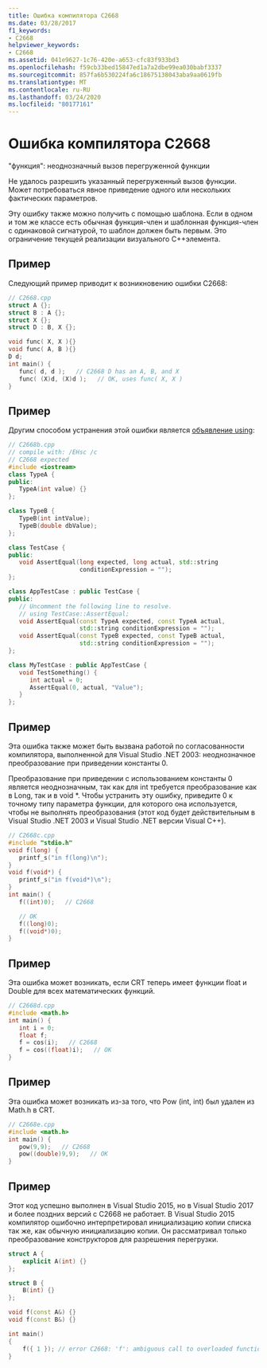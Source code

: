```yaml
---
title: Ошибка компилятора C2668
ms.date: 03/28/2017
f1_keywords:
- C2668
helpviewer_keywords:
- C2668
ms.assetid: 041e9627-1c76-420e-a653-cfc83f933bd3
ms.openlocfilehash: f59cb33bed15847ed1a7a2dbe99ea030babf3337
ms.sourcegitcommit: 857fa6b530224fa6c18675138043aba9aa0619fb
ms.translationtype: MT
ms.contentlocale: ru-RU
ms.lasthandoff: 03/24/2020
ms.locfileid: "80177161"
---
```

# <a name="compiler-error-c2668"></a>Ошибка компилятора C2668

"функция": неоднозначный вызов перегруженной функции

Не удалось разрешить указанный перегруженный вызов функции. Может потребоваться явное приведение одного или нескольких фактических параметров.

Эту ошибку также можно получить с помощью шаблона. Если в одном и том же классе есть обычная функция-член и шаблонная функция-член с одинаковой сигнатурой, то шаблон должен быть первым. Это ограничение текущей реализации визуального C++элемента.

## <a name="example"></a>Пример

Следующий пример приводит к возникновению ошибки C2668:

```cpp
// C2668.cpp
struct A {};
struct B : A {};
struct X {};
struct D : B, X {};

void func( X, X ){}
void func( A, B ){}
D d;
int main() {
   func( d, d );   // C2668 D has an A, B, and X
   func( (X)d, (X)d );   // OK, uses func( X, X )
}
```

## <a name="example"></a>Пример

Другим способом устранения этой ошибки является [объявление using](../../cpp/using-declaration.md):

```cpp
// C2668b.cpp
// compile with: /EHsc /c
// C2668 expected
#include <iostream>
class TypeA {
public:
   TypeA(int value) {}
};

class TypeB {
   TypeB(int intValue);
   TypeB(double dbValue);
};

class TestCase {
public:
   void AssertEqual(long expected, long actual, std::string
                    conditionExpression = "");
};

class AppTestCase : public TestCase {
public:
   // Uncomment the following line to resolve.
   // using TestCase::AssertEqual;
   void AssertEqual(const TypeA expected, const TypeA actual,
                    std::string conditionExpression = "");
   void AssertEqual(const TypeB expected, const TypeB actual,
                    std::string conditionExpression = "");
};

class MyTestCase : public AppTestCase {
   void TestSomething() {
      int actual = 0;
      AssertEqual(0, actual, "Value");
   }
};
```

## <a name="example"></a>Пример

Эта ошибка также может быть вызвана работой по согласованности компилятора, выполненной для Visual Studio .NET 2003: неоднозначное преобразование при приведении константы 0.

Преобразование при приведении с использованием константы 0 является неоднозначным, так как для int требуется преобразование как в Long, так и в void *. Чтобы устранить эту ошибку, приведите 0 к точному типу параметра функции, для которого она используется, чтобы не выполнять преобразования (этот код будет действительным в Visual Studio .NET 2003 и Visual Studio .NET версии Visual C++).

```cpp
// C2668c.cpp
#include "stdio.h"
void f(long) {
   printf_s("in f(long)\n");
}
void f(void*) {
   printf_s("in f(void*)\n");
}
int main() {
   f((int)0);   // C2668

   // OK
   f((long)0);
   f((void*)0);
}
```

## <a name="example"></a>Пример

Эта ошибка может возникать, если CRT теперь имеет функции float и Double для всех математических функций.

```cpp
// C2668d.cpp
#include <math.h>
int main() {
   int i = 0;
   float f;
   f = cos(i);   // C2668
   f = cos((float)i);   // OK
}
```

## <a name="example"></a>Пример

Эта ошибка может возникать из-за того, что Pow (int, int) был удален из Math.h в CRT.

```cpp
// C2668e.cpp
#include <math.h>
int main() {
   pow(9,9);   // C2668
   pow((double)9,9);   // OK
}
```

## <a name="example"></a>Пример

Этот код успешно выполнен в Visual Studio 2015, но в Visual Studio 2017 и более поздних версий с C2668 не работает. В Visual Studio 2015 компилятор ошибочно интерпретировал инициализацию копии списка так же, как обычную инициализацию копии. Он рассматривал только преобразование конструкторов для разрешения перегрузки.

```cpp
struct A {
    explicit A(int) {}
};

struct B {
    B(int) {}
};

void f(const A&) {}
void f(const B&) {}

int main()
{
    f({ 1 }); // error C2668: 'f': ambiguous call to overloaded function
}
```
